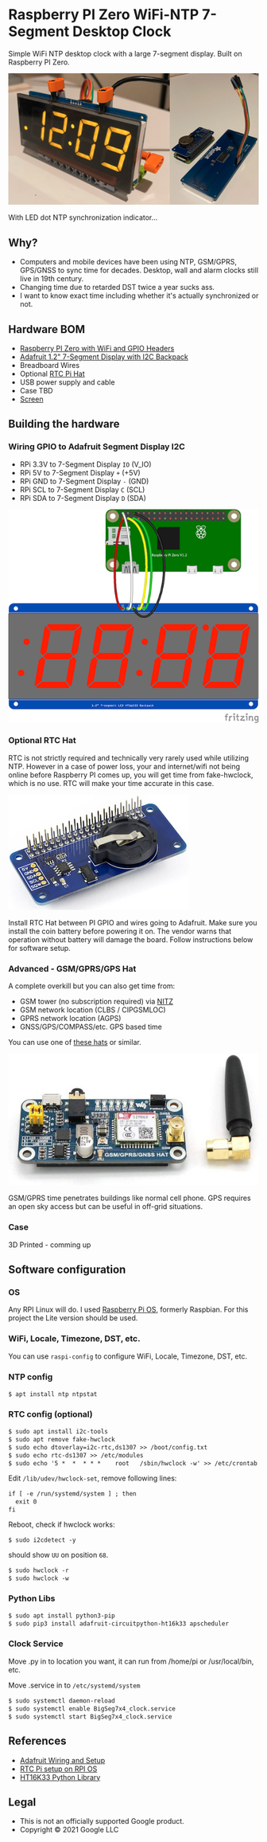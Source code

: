 # Raspberry PI Zero WiFi-NTP 7-Segment Desktop Clock

Simple WiFi NTP desktop clock with a large 7-segment display. Built on Raspberry PI Zero.

![RPI Zero Clock](rpiclock.png)

With LED dot NTP synchronization indicator...

## Why?

* Computers and mobile devices have been using NTP, GSM/GPRS, GPS/GNSS to sync time for decades. Desktop, wall and alarm clocks still live in 19th century.
* Changing time due to retarded DST twice a year sucks ass.
* I want to know exact time including whether it's actually synchronized or not.

## Hardware BOM
* [Raspberry PI Zero with WiFi and GPIO Headers](https://www.raspberrypi.org/products/raspberry-pi-zero/)
* [Adafruit 1.2" 7-Segment Display with I2C Backpack](https://www.adafruit.com/product/1270)
* Breadboard Wires
* Optional [RTC Pi Hat](https://www.abelectronics.co.uk/p/70/rtc-pi)
* USB power supply and cable
* Case TBD
* [Screen](https://www.tapplastics.com/product/plastics/cut_to_size_plastic/acrylic_sheets_transparent_colors/519)

## Building the hardware

### Wiring GPIO to Adafruit Segment Display I2C
* RPi 3.3V to 7-Segment Display `IO` (V_IO)
* RPi 5V to 7-Segment Display `+` (+5V)
* RPi GND to 7-Segment Display `-` (GND)
* RPi SCL to 7-Segment Display `C` (SCL) 
* RPi SDA to 7-Segment Display `D` (SDA)

![Wiring Diagram](rpiclock_wiring.png)

### Optional RTC Hat

RTC is not strictly required and technically very rarely used while utilizing NTP. However in a case of power loss, your and internet/wifi not being online before Raspberry PI comes up, you will get time from fake-hwclock, which is no use. RTC will make your time accurate in this case.

![RTC HAT](rtcpi-3.jpg)

Install RTC Hat between PI GPIO and wires going to Adafruit. Make sure you install the coin battery before powering it on. The vendor warns that operation without battery will damage the board. Follow instructions below for software setup.

### Advanced - GSM/GPRS/GPS Hat

A complete overkill but you can also get time from:

* GSM tower (no subscription required) via [NITZ](https://en.wikipedia.org/wiki/NITZ)
* GSM network location (CLBS / CIPGSMLOC)
* GPRS network location (AGPS)
* GNSS/GPS/COMPASS/etc. GPS based time

You can use one of [these hats](https://www.amazon.com/gp/product/B076CPX4NN/) or similar.

![GSM/GPRS/GPS HAT](gsmgprsgps.jpg)

GSM/GPRS time penetrates buildings like normal cell phone. GPS requires an open sky access but can be useful in off-grid situations.

### Case

3D Printed - comming up

## Software configuration

### OS

Any RPI Linux will do. I used [Raspberry Pi OS](https://www.raspberrypi.org/software/operating-systems/), formerly Raspbian. For this project the Lite version should be used.

### WiFi, Locale, Timezone, DST, etc.

You can use `raspi-config` to configure WiFi, Locale, Timezone, DST, etc.

### NTP config

```shell
$ apt install ntp ntpstat
```

### RTC config (optional)

```shell
$ sudo apt install i2c-tools
$ sudo apt remove fake-hwclock
$ sudo echo dtoverlay=i2c-rtc,ds1307 >> /boot/config.txt
$ sudo echo rtc-ds1307 >> /etc/modules
$ sudo echo '5 *  *  * * *    root   /sbin/hwclock -w' >> /etc/crontab
```

Edit `/lib/udev/hwclock-set`, remove following lines:

```
if [ -e /run/systemd/system ] ; then
  exit 0
fi
```

Reboot, check if hwclock works:

```shell
$ sudo i2cdetect -y
```

should show `UU` on position `68`.

```shell
$ sudo hwclock -r
$ sudo hwclock -w
```

### Python Libs

```
$ sudo apt install python3-pip
$ sudo pip3 install adafruit-circuitpython-ht16k33 apscheduler
```

### Clock Service

Move .py in to location you want, it can run from /home/pi or /usr/local/bin, etc.

Move .service in to `/etc/systemd/system`

```shell
$ sudo systemctl daemon-reload
$ sudo systemctl enable BigSeg7x4_clock.service 
$ sudo systemctl start BigSeg7x4_clock.service 
```

## References
* [Adafruit Wiring and Setup](https://learn.adafruit.com/adafruit-led-backpack/python-wiring-and-setup-d74df15e-c55c-487a-acce-a905497ef9db)
* [RTC Pi setup on RPI OS](https://www.abelectronics.co.uk/kb/article/30/rtc-pi-on-a-raspberry-pi-raspbian-jessie)
* [HT16K33 Python Library](https://circuitpython.readthedocs.io/projects/ht16k33/en/latest/)

## Legal

* This is not an officially supported Google product.
* Copyright &copy; 2021 Google LLC
